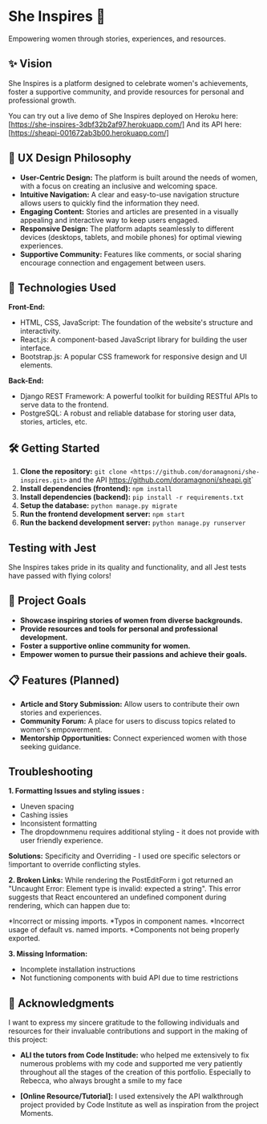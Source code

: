 # She Inspires 🌟

Empowering women through stories, experiences, and resources.

## ✨ Vision

She Inspires is a platform designed to celebrate women's achievements, foster a supportive community, and provide resources for personal and professional growth.

You can try out a live demo of She Inspires deployed on Heroku here: [https://she-inspires-3dbf32b2af97.herokuapp.com/]
And its API here: [https://sheapi-001672ab3b00.herokuapp.com/]

## 🎨 UX Design Philosophy

* **User-Centric Design:** The platform is built around the needs of women, with a focus on creating an inclusive and welcoming space.
* **Intuitive Navigation:**  A clear and easy-to-use navigation structure allows users to quickly find the information they need.
* **Engaging Content:**  Stories and articles are presented in a visually appealing and interactive way to keep users engaged.
* **Responsive Design:** The platform adapts seamlessly to different devices (desktops, tablets, and mobile phones) for optimal viewing experiences.
* **Supportive Community:** Features like comments, or social sharing encourage connection and engagement between users.

## 🚀 Technologies Used

**Front-End:**

*   HTML, CSS, JavaScript:  The foundation of the website's structure and interactivity.
*   React.js: A component-based JavaScript library for building the user interface.
*   Bootstrap.js: A popular CSS framework for responsive design and UI elements.

**Back-End:**

*   Django REST Framework:  A powerful toolkit for building RESTful APIs to serve data to the frontend.
*   PostgreSQL: A robust and reliable database for storing user data, stories, articles, etc.

## 🛠️ Getting Started

1.  **Clone the repository:**  `git clone <https://github.com/doramagnoni/she-inspires.git>` and the API <https://github.com/doramagnoni/sheapi.git>`
2.  **Install dependencies (frontend):**  `npm install`
3.  **Install dependencies (backend):** `pip install -r requirements.txt`
4.  **Setup the database:** `python manage.py migrate`
5.  **Run the frontend development server:**  `npm start`
6.  **Run the backend development server:**  `python manage.py runserver`


##    Testing with Jest 

She Inspires takes pride in its quality and functionality, and all Jest tests have passed with flying colors! 

## 🎯 Project Goals

*   **Showcase inspiring stories of women from diverse backgrounds.**
*   **Provide resources and tools for personal and professional development.**
*   **Foster a supportive online community for women.**
*   **Empower women to pursue their passions and achieve their goals.**

## 📋 Features (Planned)

*   **Article and Story Submission:**  Allow users to contribute their own stories and experiences.
*   **Community Forum:** A place for users to discuss topics related to women's empowerment.
*   **Mentorship Opportunities:**  Connect experienced women with those seeking guidance.

##  Troubleshooting

**1. Formatting Issues and styling issues :**

* Uneven spacing
* Cashing issies
* Inconsistent formatting
* The dropdownmenu requires additional styling - it does not provide with user friendly experience. 

**Solutions:** Specificity and Overriding - I used ore specific selectors or !important to override conflicting styles. 


**2. Broken Links:** While rendering the PostEditForm i got returned an "Uncaught Error: Element type is invalid: expected a string". This error suggests that React encountered an undefined component during rendering, which can happen due to:

*Incorrect or missing imports.
*Typos in component names.
*Incorrect usage of default vs. named imports.
*Components not being properly exported. 



**3. Missing Information:**

* Incomplete installation instructions
* Not functioning components with buid API due to time restrictions


## 🙏 Acknowledgments

I want to express my sincere gratitude to the following individuals and resources for their invaluable contributions and support in the making of this project:

*   **ALl the tutors from Code Institude:** who helped me extensively to fix numerous problems with my code and supported me very patiently throughout all the stages of the creation of this portfolio. Especially to Rebecca, who always brought a smile to my face

*   **[Online Resource/Tutorial]:**  I used extensively the API walkthrough project provided by Code Institute as well as inspiration from the project Moments. 





